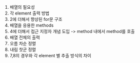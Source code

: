 1. 배열의 필요성
2. 각 element 출력 방법
3. 2에 더해서 향상된 for문 구조
4. 배열을 응용한 methods
5. 4에 더해서 접근 지정자 개념 도입 -> method 내에서 method를 호출
6. 배열 전체의 출력
7. 오름 차순 정렬
8. 내림 찻군 정렬
9. 7,8의 경우와 각 element 별 추출 방식의 차이